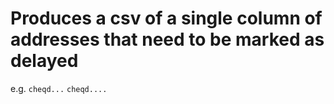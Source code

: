 # Produces a csv of a single column of addresses that need to be marked as delayed
e.g.
`cheqd...`
`cheqd....`